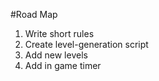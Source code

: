#Road Map

1. Write short rules
2. Create level-generation script
3. Add new levels
4. Add in game timer
